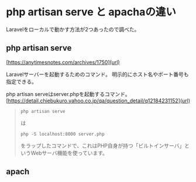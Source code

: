 # php artisan serve と apachaの違い
Laravelをローカルで動かす方法が2つあったので調べた。
## php artisan serve
[https://anytimesnotes.com/archives/1750](url)

Laravelサーバーを起動するためのコマンド。
明示的にホスト名やポート番号も指定できる。

php artisan serveはserver.phpを起動するコマンド。
[https://detail.chiebukuro.yahoo.co.jp/qa/question_detail/q12184231152](url)
> `php artisan serve`
> 
> は
> 
> `php -S localhost:8000 server.php`
> 
> をラップしたコマンドで、これはPHP自身が持つ「ビルトインサーバ」というWebサーバ機能を使っています。

## apach

